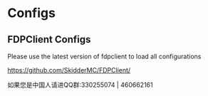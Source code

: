 # Configs

## FDPClient Configs

Please use the latest version of fdpclient to load all configurations

https://github.com/SkidderMC/FDPClient/

如果您是中国人请进QQ群:330255074 | 460662161
